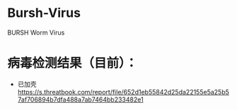 # Bursh-Virus
BURSH Worm Virus
# 病毒检测结果（目前）：
* 已加壳  
<url>https://s.threatbook.com/report/file/652d1eb55842d25da22155e5a25b57af706894b7dfa488a7ab7464bb233482e1</url>

